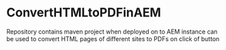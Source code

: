 # ConvertHTMLtoPDFinAEM
Repository contains maven project when deployed on to AEM instance can be used to convert HTML pages of different sites to PDFs on click of button
